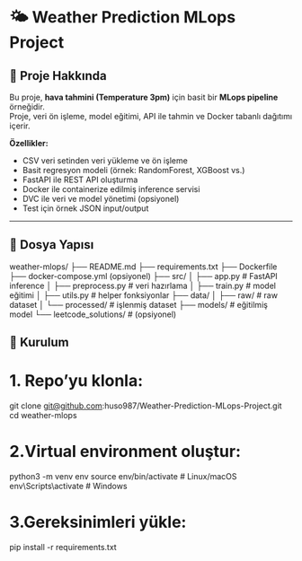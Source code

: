 # 🌤 Weather Prediction MLops Project

## 🔹 Proje Hakkında
Bu proje, **hava tahmini (Temperature 3pm)** için basit bir **MLops pipeline** örneğidir.  
Proje, veri ön işleme, model eğitimi, API ile tahmin ve Docker tabanlı dağıtımı içerir.

**Özellikler:**
- CSV veri setinden veri yükleme ve ön işleme
- Basit regresyon modeli (örnek: RandomForest, XGBoost vs.)
- FastAPI ile REST API oluşturma
- Docker ile containerize edilmiş inference servisi
- DVC ile veri ve model yönetimi (opsiyonel)
- Test için örnek JSON input/output

---

## 🔹 Dosya Yapısı

weather-mlops/
├── README.md
├── requirements.txt
├── Dockerfile
├── docker-compose.yml (opsiyonel)
├── src/
│ ├── app.py # FastAPI inference
│ ├── preprocess.py # veri hazırlama
│ ├── train.py # model eğitimi
│ ├── utils.py # helper fonksiyonlar
├── data/
│ ├── raw/ # raw dataset
│ └── processed/ # işlenmiş dataset
├── models/ # eğitilmiş model
└── leetcode_solutions/ # (opsiyonel)

## 🔹 Kurulum

# 1. Repo’yu klonla:

git clone git@github.com:huso987/Weather-Prediction-MLops-Project.git
cd weather-mlops

# 2.Virtual environment oluştur:

python3 -m venv env
source env/bin/activate   # Linux/macOS
env\Scripts\activate      # Windows

# 3.Gereksinimleri yükle:

pip install -r requirements.txt
